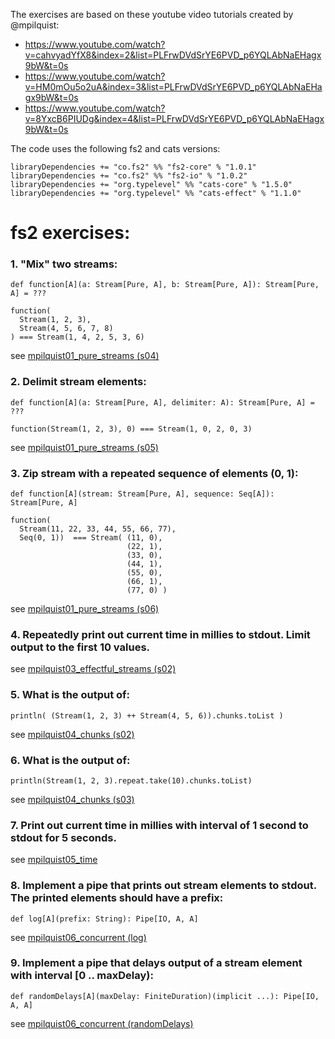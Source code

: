 The exercises are based on these youtube video tutorials created by @mpilquist:
- https://www.youtube.com/watch?v=cahvyadYfX8&index=2&list=PLFrwDVdSrYE6PVD_p6YQLAbNaEHagx9bW&t=0s
- https://www.youtube.com/watch?v=HM0mOu5o2uA&index=3&list=PLFrwDVdSrYE6PVD_p6YQLAbNaEHagx9bW&t=0s
- https://www.youtube.com/watch?v=8YxcB6PIUDg&index=4&list=PLFrwDVdSrYE6PVD_p6YQLAbNaEHagx9bW&t=0s

The code uses the following fs2 and cats versions:
```
libraryDependencies += "co.fs2" %% "fs2-core" % "1.0.1"
libraryDependencies += "co.fs2" %% "fs2-io" % "1.0.2"
libraryDependencies += "org.typelevel" %% "cats-core" % "1.5.0"
libraryDependencies += "org.typelevel" %% "cats-effect" % "1.1.0"
```
# fs2 exercises:

### 1. "Mix" two streams:
```
def function[A](a: Stream[Pure, A], b: Stream[Pure, A]): Stream[Pure, A] = ???

function(
  Stream(1, 2, 3),
  Stream(4, 5, 6, 7, 8)
) === Stream(1, 4, 2, 5, 3, 6)
```
see [mpilquist01_pure_streams (s04)](src/main/scala/io/parseq/examples/fs2/mpilquist01_pure_streams.scala)

### 2. Delimit stream elements:
```
def function[A](a: Stream[Pure, A], delimiter: A): Stream[Pure, A] = ???

function(Stream(1, 2, 3), 0) === Stream(1, 0, 2, 0, 3)
```
see [mpilquist01_pure_streams (s05)](src/main/scala/io/parseq/examples/fs2/mpilquist01_pure_streams)

### 3. Zip stream with a repeated sequence of elements (0, 1):
```
def function[A](stream: Stream[Pure, A], sequence: Seq[A]): Stream[Pure, A]

function(
  Stream(11, 22, 33, 44, 55, 66, 77),
  Seq(0, 1))  === Stream( (11, 0),
                          (22, 1),
                          (33, 0),
                          (44, 1),
                          (55, 0),
                          (66, 1),
                          (77, 0) )
```
see [mpilquist01_pure_streams (s06)](src/main/scala/io/parseq/examples/fs2/mpilquist01_pure_streams)

### 4. Repeatedly print out current time in millies to stdout. Limit output to the first 10 values.
see [mpilquist03_effectful_streams (s02)](src/main/scala/io/parseq/examples/fs2/mpilquist03_effectful_streams)

### 5. What is the output of:
```
println( (Stream(1, 2, 3) ++ Stream(4, 5, 6)).chunks.toList )
```
see [mpilquist04_chunks (s02)](src/main/scala/io/parseq/examples/fs2/mpilquist04_chunks)

### 6. What is the output of:
```
println(Stream(1, 2, 3).repeat.take(10).chunks.toList)
```
see [mpilquist04_chunks (s03)](src/main/scala/io/parseq/examples/fs2/mpilquist04_chunks)

### 7. Print out current time in millies with interval of 1 second to stdout for 5 seconds.
see [mpilquist05_time](src/main/scala/io/parseq/examples/fs2/mpilquist05_time)

### 8. Implement a pipe that prints out stream elements to stdout. The printed elements should have a prefix:
```
def log[A](prefix: String): Pipe[IO, A, A]
```
see [mpilquist06_concurrent (log)](src/main/scala/io/parseq/examples/fs2/mpilquist06_concurrent)

### 9. Implement a pipe that delays output of a stream element with interval [0 .. maxDelay):
```
def randomDelays[A](maxDelay: FiniteDuration)(implicit ...): Pipe[IO, A, A]
```
see [mpilquist06_concurrent (randomDelays)](src/main/scala/io/parseq/examples/fs2/mpilquist06_concurrent)
